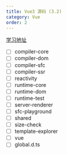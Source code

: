 ```yaml
---
title: Vue3 源码 (3.2)
category: Vue
order: 2
---
```


[学习地址](https://github.com/vuejs/vue-next/tree/3.2/packages)
-   [ ] compiler-core
-   [ ] compiler-dom
-   [ ] compiler-sfc
-   [ ] compiler-ssr
-   [ ] reactivity
-   [ ] runtime-core
-   [ ] runtime-dom
-   [ ] runtime-test
-   [ ] server-renderer
-   [ ] sfc-playground
-   [ ] shared
-   [ ] size-check
-   [ ] template-explorer
-   [ ] vue
-   [ ] global.d.ts